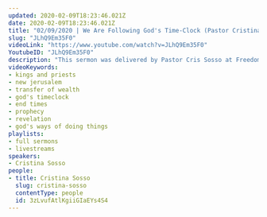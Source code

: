 ```yaml
---
updated: 2020-02-09T18:23:46.021Z
date: 2020-02-09T18:23:46.021Z
title: "02/09/2020 | We Are Following God's Time-Clock (Pastor Cristina Sosso)"
slug: "JLhQ9Em35F0"
videoLink: "https://www.youtube.com/watch?v=JLhQ9Em35F0"
YoutubeID: "JLhQ9Em35F0"
description: "This sermon was delivered by Pastor Cris Sosso at Freedom Fellowship Church International on February 9, 2020."
videoKeywords:
- kings and priests
- new jerusalem
- transfer of wealth
- god's timeclock
- end times
- prophecy
- revelation
- god's ways of doing things
playlists:
- full sermons
- livestreams
speakers:
- Cristina Sosso
people:
- title: Cristina Sosso
  slug: cristina-sosso
  contentType: people
  id: 3zLvufAtlKgiiGIaEYs4S4
---
```

